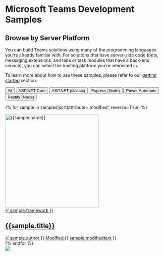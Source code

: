 # Microsoft Teams Development Samples
## Browse by Server Platform

You can build Teams solutions using many of the programming languages you're already familiar with. For solutions that have server-side code (bots, messaging extensions, and tabs or task modules that have a back-end service), you can select the hosting platform you're interested in.

To learn more about how to use these samples, please refer to our [getting started](../gettingstarted/index.md) section.

 <div class="well">
  <div class="button-group filters-button-group">
    <button class="button is-checked" data-filter="*">All</button>
    <button class="button" data-filter="[data-facet*='netcore']" title="Web server is ASP.NET Core">ASP.NET Core</button>
    <button class="button" data-filter="[data-facet*='netframework']" title="Web server is ASP.NET Framework">ASP.NET (classic)</button>
    <button class="button" data-filter="[data-facet*='express']" title="Web server is Node with Express">Express (Node)</button>
    <button class="button" data-filter="[data-facet*='powerautomate']" title="Server features provided by Power Automate workflow(s)">Power Automate</button>
    <button class="button" data-filter="[data-facet*='restify']" title="Web server is Node with Restify">Restify (Node)</button>
  </div>
</div>

<div class="grid">

{% for sample in samples|sort(attribute='modified', reverse=True) %}

<div class="sample-item" data-facet="{{sample.server_platform}}" data-modified="{{sample.modified}}" data-title="{{ sample.title }}"  data-thumbnail="{{sample.thumbnail}}">
  <div class="sample">
    <div class="sample-video"><i class="ms-Icon ms-Icon--VideoSolid" aria-hidden="true"></i></div>
    <div class="sample-img">
      <a class="sample-link"
        href="{{sample.url}}"
        title="{{sample.summary}}">
        <picture>
          <img src="../../img/thumbnails/{{ sample.name }}.png" width="302" alt="{{sample.name}}" data-fullsize="{{sample.thumbnail}}" data-orig="../../img/thumbnails/{{ sample.name }}.png"/>
        </picture>
      </a>
    </div>
  </div>
      <a href="{{sample.url}}"
      title="{{ sample.summary }}">
<span class="location" title="Framework: {{sample.framework}}">{{ sample.framework }}</span>
  <h2 class="name">
      {{sample.title}}</h2>
      <div class="sample-activity">
  <span class="author" title="{{ sample.author }}">{{ sample.author }}</span>
  <span class="modified">Modified {{ sample.modifiedtext }}</span>
  </div>
  </a>

</div>
    {% endfor %}
</div>

<img src="https://telemetry.sharepointpnp.com/teams-dev-samples/docs/samples/server_platform" />